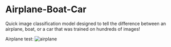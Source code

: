 # Airplane-Boat-Car
Quick image classification model designed to tell the difference between an airplane, boat,  or a car that was trained on hundreds of images!

Airplane test:
![airplane](https://user-images.githubusercontent.com/101684827/174423003-b3861ab6-751e-4fdc-aec9-5827cce95f14.jpeg)
